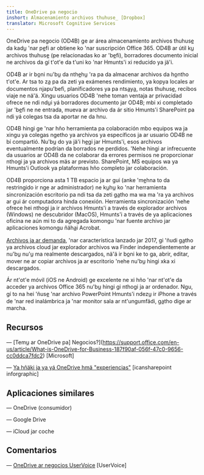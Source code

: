```yaml
---
title: OneDrive pa negocio
inshort: Almacenamiento archivos thuhuse̲ [Dropbox]
translator: Microsoft Cognitive Services
---
```



OneDrive pa negocio (OD4B) ge ar área almacenamiento archivos thuhuse̲ da kadu̲ 'nar pe̲fi ar obtiene ko 'nar suscripción Office 365. OD4B ar útil ku̲ archivos thuhuse̲ (pe relacionadas ko ar 'be̲fi), borradores documento inicial ne archivos da gí t'ot'e da t'uni ko 'nar Hmunts'i xi reducido ya jä'i.

OD4B ar ir bo̲ni nu'bu̲ da nthe̲hu̲ 'ra pa da almacenar archivos da ho̲ntho t'ot'e. Ar tsa to za̲ pa da zeti ya exámenes rendimiento, ya kopya locales ar documentos njapu'befi, planificadores ya pa ntsa̲ya̲, notas thuhuse̲, recibos viaje ne nä'ä. Xingu usuarios OD4B 'nehe toman ventaja ar privacidad ofrece ne ndi ndu̲i yá borradores documento jar OD4B; mbi xi completado jar 'be̲fi ne ne entrada, mueva ar archivo da ár sitio Hmunts'i SharePoint pa ndi yá colegas tsa da aportar ne da hnu.

OD4B hingi ge 'nar hño herramienta pa colaboración mbo equipos wa ja xingu ya colegas ngetho ya archivos ya específicos ja ar usuario OD4B ne bí compartió. Nu'bu̲ do ya jä'i he̲gi jar Hmunts'i, esos archivos eventualmente podrían da borrados ne perdidos. 'Nehe hingi ar infrecuente da usuarios ar OD4B da ne colaborar da errores permisos ne proporcionar nthogi ja ya archivos mäs ar previsto. SharePoint, MS equipos wa ya Hmunts'i Outlook ya plataformas hño completo jar colaboración.

OD4B proporciona asta 1 TB espacio ja ar gui (anke 'me̲hna to da restringido ir nge ar administrador) ne ku̲hu̲ ko 'nar herramienta sincronización escritorio pa ndi tsa da zeti ga̲tho ma wa ma 'ra ya archivos ar gui ár computadora hinda conexión. Herramienta sincronización 'nehe ofrece hei nthogi ja ir archivos Hmunts'i a través de explorador archivos (Windows) ne descubridor (MacOS), Hmunts'i a través de ya aplicaciones oficina ne aún mi to da agregada komongu 'nar fuente archivo jar aplicaciones komongu ñäha̲i Acrobat. 

[Archivos ja ar demanda](https://blogs.office.com/en-us/2017/05/11/introducing-onedrive-files-on-demand-and-additional-features-making-it-easier-to-access-and-share-files/), 'nar característica lanzado jar 2017, gi 'ñudi ga̲tho ya archivos cloud jar explorador archivos wa Finder independientemente ar nu'bu̲ nu'u̲ ma realmente descargados, nä'ä ir bo̲ni ke to ga, abrir, editar, mover ne ar copiar archivos ja ar escritorio 'nehe nu'bu̲ hingi xka xi descargados.

Ár nt'ot'e móvil (iOS ne Android) ge excelente ne xi hño 'nar nt'ot'e da acceder ya archivos Office 365 nu'bu̲ hingi gi nthogi ja ar ordenador. Ngu, gí to na hei 'ñuse̲ 'nar archivo PowerPoint Hmunts'i ndezu̲ ir iPhone a través de 'nar red inalámbrica ja 'nar monitor sala ar nt'ungumfädi, ga̲tho dige ar marcha.

Recursos
---------

— [Temu̲ ar OneDrive pa]
    Negocios?](https://support.office.com/en-us/article/What-is-OneDrive-for-Business-187f90af-056f-47c0-9656-cc0ddca7fdc2)
    \[Microsoft\]

— [Ya hñäki ja ya yá OneDrive
    hmä "experiencias"](http://icsh.pt/OneDriveTree) \[icansharepoint
    inforgraphic\]

Aplicaciones similares
--------------------

— OneDrive (consumidor)

— Google Drive

— iCloud jar coche

Comentarios
---------

— [OneDrive ar negocios UserVoice](https://onedrive.uservoice.com/forums/262982-onedrive/category/86090-onedrive-for-business)
    \[UserVoice\]


